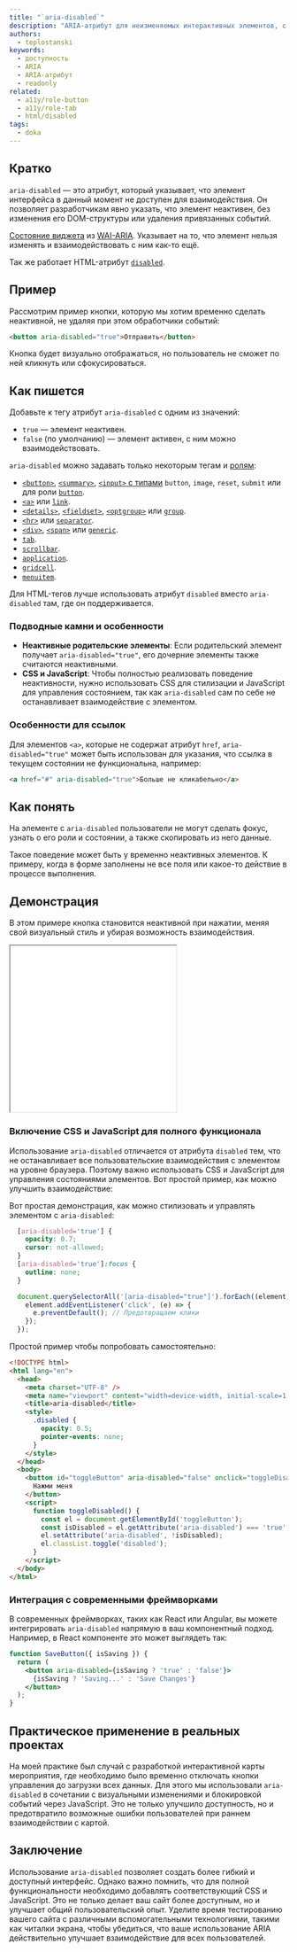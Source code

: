 ```yaml
---
title: "`aria-disabled`"
description: "ARIA-атрибут для неизменяемых интерактивных элементов, с которыми всё равно можно взаимодействовать."
authors:
  - teplostanski
keywords:
  - доступность
  - ARIA
  - ARIA-атрибут
  - readonly
related:
  - a11y/role-button
  - a11y/role-tab
  - html/disabled
tags:
  - doka
---
```


## Кратко

`aria-disabled` — это атрибут, который указывает, что элемент интерфейса в данный момент не доступен для взаимодействия. Он позволяет разработчикам явно указать, что элемент неактивен, без изменения его DOM-структуры или удаления привязанных событий.

[Состояние виджета](/a11y/aria-attrs/#atributy-vidzhetov) из [WAI-ARIA](/a11y/aria-intro/#specifikaciya). Указывает на то, что элемент нельзя изменять и взаимодействовать с ним как-то ещё.

Так же работает HTML-атрибут [`disabled`](/html/disabled/).

## Пример

Рассмотрим пример кнопки, которую мы хотим временно сделать неактивной, не удаляя при этом обработчики событий:

```html
<button aria-disabled="true">Отправить</button>
```

Кнопка будет визуально отображаться, но пользователь не сможет по ней кликнуть или сфокусироваться.

## Как пишется

Добавьте к тегу атрибут `aria-disabled` с одним из значений:

- `true` — элемент неактивен.
- `false` (по умолчанию) — элемент активен, с ним можно взаимодействовать.

`aria-disabled` можно задавать только некоторым тегам и [ролям](/a11y/aria-roles/):

- [`<button>`](/html/button/), [`<summary>`](/html/details/), [`<input>` c типами](/html/input/#type) `button`, `image`, `reset`, `submit` или для роли [`button`](/a11y/role-button/).
- [`<a>`](/html/a/) или [`link`](/a11y/role-link/).
- [`<details>`](/html/details/), [`<fieldset>`](/html/fieldset/), [`<optgroup>`](/html/optgroup/) или [`group`](/a11y/role-group/).
- [`<hr>`](/html/hr/) или [`separator`](/a11y/role-separator/).
- [`<div>`](/html/div/), [`<span>`](/html/span/) или [`generic`](/a11y/role-generic/).
- [`tab`](/a11y/role-tab/).
- [`scrollbar`](/a11y/role-scrollbar/).
- [`application`](/a11y/role-application/).
- [`gridcell`](/a11y/role-gridcell/).
- [`menuitem`](/a11y/role-menuitem/).

Для HTML-тегов лучше использовать атрибут `disabled` вместо `aria-disabled` там, где он поддерживается.

### Подводные камни и особенности

- **Неактивные родительские элементы**: Если родительский элемент получает `aria-disabled="true"`, его дочерние элементы также считаются неактивными.
- **CSS и JavaScript**: Чтобы полностью реализовать поведение неактивности, нужно использовать CSS для стилизации и JavaScript для управления состоянием, так как `aria-disabled` сам по себе не останавливает взаимодействие с элементом.

### Особенности для ссылок

Для элементов `<a>`, которые не содержат атрибут `href`, `aria-disabled="true"` может быть использован для указания, что ссылка в текущем состоянии не функциональна, например:

```html
<a href="#" aria-disabled="true">Больше не кликабельно</a>
```

## Как понять

На элементе с `aria-disabled` пользователи не могут сделать фокус, узнать о его роли и состоянии, а также скопировать из него данные.

Такое поведение может быть у временно неактивных элементов. К примеру, когда в форме заполнены не все поля или какое-то действие в процессе выполнения.

## Демонстрация

В этом примере кнопка становится неактивной при нажатии, меняя свой визуальный стиль и убирая возможность взаимодействия.

<iframe title="Пример" src="demos/" height="300"></iframe>

### Включение CSS и JavaScript для полного функционала

Использование `aria-disabled` отличается от атрибута `disabled` тем, что не останавливает все пользовательские взаимодействия с элементом на уровне браузера. Поэтому важно использовать CSS и JavaScript для управления состояниями элементов. Вот простой пример, как можно улучшить взаимодействие:

Вот простая демонстрация, как можно стилизовать и управлять элементом с `aria-disabled`:

```css
  [aria-disabled='true'] {
    opacity: 0.7;
    cursor: not-allowed;
  }
  [aria-disabled='true']:focus {
    outline: none;
  }
```

```javascript
  document.querySelectorAll('[aria-disabled="true"]').forEach((element) => {
    element.addEventListener('click', (e) => {
      e.preventDefault(); // Предотвращаем клики
    });
  });
```

Простой пример чтобы попробовать самостоятельно:

```html
<!DOCTYPE html>
<html lang="en">
  <head>
    <meta charset="UTF-8" />
    <meta name="viewport" content="width=device-width, initial-scale=1.0" />
    <title>aria-disabled</title>
    <style>
      .disabled {
        opacity: 0.5;
        pointer-events: none;
      }
    </style>
  </head>
  <body>
    <button id="toggleButton" aria-disabled="false" onclick="toggleDisabled()">
      Нажми меня
    </button>
    <script>
      function toggleDisabled() {
        const el = document.getElementById('toggleButton');
        const isDisabled = el.getAttribute('aria-disabled') === 'true';
        el.setAttribute('aria-disabled', !isDisabled);
        el.classList.toggle('disabled');
      }
    </script>
  </body>
</html>
```

### Интеграция с современными фреймворками

В современных фреймворках, таких как React или Angular, вы можете интегрировать `aria-disabled` напрямую в ваш компонентный подход. Например, в React компоненте это может выглядеть так:

```jsx
function SaveButton({ isSaving }) {
  return (
    <button aria-disabled={isSaving ? 'true' : 'false'}>
      {isSaving ? 'Saving...' : 'Save Changes'}
    </button>
  );
}
```

## Практическое применение в реальных проектах

На моей практике был случай с разработкой интерактивной карты мероприятия, где необходимо было временно отключать кнопки управления до загрузки всех данных. Для этого мы использовали `aria-disabled` в сочетании с визуальными изменениями и блокировкой событий через JavaScript. Это не только улучшило доступность, но и предотвратило возможные ошибки пользователей при раннем взаимодействии с картой.

## Заключение

Использование `aria-disabled` позволяет создать более гибкий и доступный интерфейс. Однако важно помнить, что для полной функциональности необходимо добавлять соответствующий CSS и JavaScript. Это не только делает ваш сайт более доступным, но и улучшает общий пользовательский опыт. Уделите время тестированию вашего сайта с различными вспомогательными технологиями, такими как читалки экрана, чтобы убедиться, что ваше использование ARIA действительно улучшает взаимодействие для всех пользователей.
